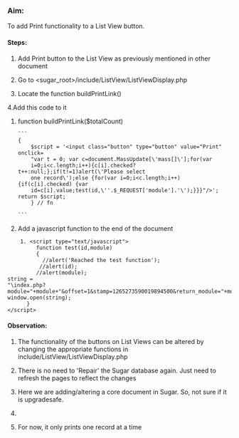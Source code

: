 ### Aim:
 To add Print functionality to a List View button.

#### Steps:
1. Add Print button to the List View as previously mentioned in other document

2. Go to <sugar_root>/include/ListView/ListViewDisplay.php

3. Locate the function buildPrintLink()

4.Add this code to it
       
 1. function buildPrintLink($totalCount)
      
        ```
        {
            $script = '<input class="button" type="button" value="Print" onclick=
            "var t = 0; var c=document.MassUpdate[\'mass[]\'];for(var                         
            i=0;i<c.length;i++){c[i].checked?t++:null;};if(t!=1)alert(\'Please select
            one record\');else {for(var i=0;i<c.length;i++){if(c[i].checked) {var
            id=c[i].value;test(id,\''.$_REQUEST['module'].'\');}}}"/>';
        return $script;
            } // fn
        
        ```    
5. Add a javascript function to the end of the document
```
    1. <script type="text/javascript">
         function test(id,module)
         {
           //alert('Reached the test function');
          //alert(id);
         //alert(module);
string =
"\index.php?module="+module+"&offset=1&stamp=1265273590019894500&return_module="+module+"&action=DetailView&record="+id+"&print=true\,\'printwin\',\'menubar=1,status=0,resizable=1,scrollbars=1,toolbar=0,location=1\'";
window.open(string);
      }
</script>
```

#### Observation:

1. The functionality of the buttons on List Views can be altered by changing the
appropriate functions in include/ListView/ListViewDisplay.php

2. There is no need to 'Repair' the Sugar database again. Just need to refresh the
pages to reflect the changes

3. Here we are adding/altering a core document in Sugar. So, not sure if it is upgradesafe.
4. 
4. For now, it only prints one record at a time
